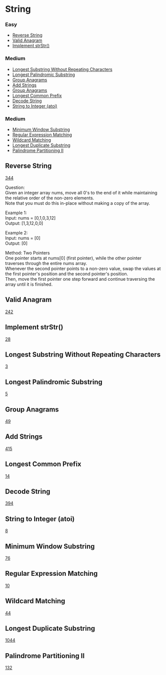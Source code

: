# String
<!------------------------------------------------------------------------------------------------------------------------------------------------------>
### Easy
- [Reverse String](#Reverse-String)
- [Valid Anagram](#Valid-Anagram)
- [Implement strStr()](#Implement-strStr())

### Medium
- [Longest Substring Without Repeating Characters](#Longest-Substring-Without-Repeating-Characters)
- [Longest Palindromic Substring](#Longest-Palindromic-Substring)
- [Group Anagrams](#Group-Anagrams)
- [Add Strings](#Add-Strings)
- [Group Anagrams](#Group-Anagrams)
- [Longest Common Prefix](#Longest-Common-Prefix)
- [Decode String](#Decode-String)
- [String to Integer (atoi)](#String-to-Integer-(atoi))

### Medium
- [Minimum Window Substring](#Minimum-Window-Substring)
- [Regular Expression Matching](#Regular-Expression-Matching)
- [Wildcard Matching](#Wildcard-Matching)
- [Longest Duplicate Substring](#Longest-Duplicate-Substring)
- [Palindrome Partitioning II](#Palindrome-Partitioning-II)

<!------------------------------------------------------------------------------------------------------------------------------------------------------>
<!--Easy-->
## Reverse String
[344](https://leetcode.com/problems/reverse-string/)

Question: <br> 
Given an integer array nums, move all 0's to the end of it while maintaining the relative order of the non-zero elements. <br>
Note that you must do this in-place without making a copy of the array.

Example 1:<br>
Input: nums = [0,1,0,3,12] <br>
Output: [1,3,12,0,0]

Example 2: <br>
Input: nums = [0] <br>
Output: [0]

Method: Two Pointers<br>
One pointer starts at nums[0] (first pointer), while the other pointer traverses through the entire nums array. <br>
Whenever the second pointer points to a non-zero value, swap the values at the first pointer's position and the second pointer's position. <br>
Then, move the first pointer one step forward and continue traversing the array until it is finished. 
## Valid Anagram
[242](https://leetcode.com/problems/valid-anagram/)
## Implement strStr()
[28](https://leetcode.com/problems/implement-strStr()/)

<!------------------------------------------------------------------------------------------------------------------------------------------------------>
<!--Medium-->
## Longest Substring Without Repeating Characters
[3](https://leetcode.com/problems/longesr-substring-without-repeating-characters/)
## Longest Palindromic Substring
[5](https://leetcode.com/problems/longest-palindromic-substring/)
## Group Anagrams
[49](https://leetcode.com/problems/group-anagrams/)
## Add Strings
[415](https://leetcode.com/problems/add-strings/)
## Longest Common Prefix
[14](https://leetcode.com/problems/longest-common-prefix/)
## Decode String
[394](https://leetcode.com/problems/decode-string/)
## String to Integer (atoi)
[8](https://leetcode.com/problems/string-to-integer-(atoi)/)

<!------------------------------------------------------------------------------------------------------------------------------------------------------>
<!--Hard-->
## Minimum Window Substring
[76](https://leetcode.com/problems/valid-anagram/)
## Regular Expression Matching
[10](https://leetcode.com/problems/regular-expression-matching/)
## Wildcard Matching
[44](https://leetcode.com/problems/wildcard-matching/)
## Longest Duplicate Substring
[1044](https://leetcode.com/problems/longest-duplicate-substring/)
## Palindrome Partitioning II
[132](https://leetcode.com/problems/palindrome-partitioning-II/)

